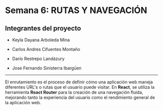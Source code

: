 # Semana 6: RUTAS Y NAVEGACIÓN


## Integrantes del proyecto 

- Keyla Dayana Arboleda Mina 

- Carlos Andres Cifuentes Montaño

- Darío Restrepo Landázury

- Jose Fernando Sinisterra Ibargüen 

---

El enrutamiento es el proceso de definir cómo una aplicación web maneja diferentes URL's o rutas que el usuario puede visitar. En **React**, se utiliza la herramienta **React Router** para la creación de una navegación fluida, mejorando tanto la experiencia del usuario como el rendimiento general de la aplicación web.
